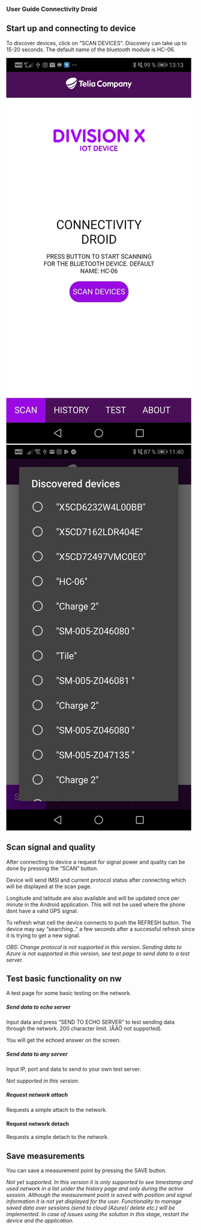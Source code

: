 ### User Guide Connectivity Droid

## Start up and connecting to device
To discover devices, click on "SCAN DEVICES". Discovery can take up to 15-20 seconds.
The default name of the bluetooth module is HC-06.

![screenshot](cdroid/images/startscreen.jpg)
![screenshot](cdroid/images/connect.jpg)

## Scan signal and quality
After connecting to device a request for signal power and quality can be done by pressing the “SCAN” button.

Device will send IMSI and current protocol status after connecting which will be displayed at the scan page.

Longitude and latitude are also available and will be updated once per minute in the Android application. This will not be used where the phone dont have a valid GPS signal.

To refresh what cell the device connects to push the REFRESH button. The device may say “searching..” a few seconds after a successful refresh since it is trying to get a new signal.

*OBS: Change protocol is not supported in this version.
Sending data to Azure is not supported in this version, see test page to send data to a test server.*

## Test basic functionality on nw
A test page for some basic testing on the network.

##### Send data to echo server

Input data and press “SEND TO ECHO SERVER” to test sending data through the network. 200 character limit. (ÅÄÖ not supported).

You will get the echoed answer on the screen.

##### Send data to any server

Input IP, port and data to send to your own test server.

*Not supported in this version.*

##### Request network attach

Requests a simple attach to the network.

#### Request network detach

Requests a simple detach to the network.

## Save measurements
You can save a measurement point by pressing the SAVE button.

*Not yet supported.
In this version it is only supported to see timestamp and used network in a list under the history page and only during the active session.
Although the measurement point is saved with position and signal information it is not yet displayed for the user.
Functionality to manage saved data over sessions (send to cloud (Azure)/ delete etc.) will be implemented.
In case of issues using the solution in this stage, restart the device and the application.*
